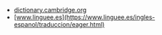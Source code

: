 * [dictionary.cambridge.org](https://dictionary.cambridge.org/us/dictionary/english-spanish/eager)
* [www.linguee.es](https://www.linguee.es/ingles-espanol/traduccion/eager.html)
